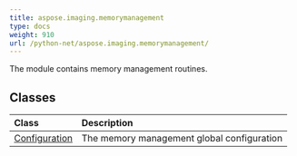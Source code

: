```yaml
---
title: aspose.imaging.memorymanagement
type: docs
weight: 910
url: /python-net/aspose.imaging.memorymanagement/
---
```



The module contains memory management routines.

## **Classes**
| **Class** | **Description** |
| :- | :- |
| [Configuration](/imaging/python-net/aspose.imaging.memorymanagement/configuration/) | The memory management global configuration |
